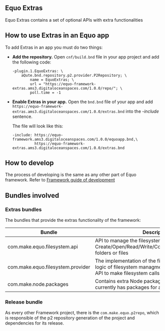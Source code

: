 ## Equo Extras

Equo Extras contains a set of optional APIs with extra functionalities

## How to use Extras in an Equo app

To add Extras in an app you must do two things:

* **Add the repository.** Open `cnf/build.bnd` file in your app project and add the following code:

    ```
    -plugin.1.EquoExtras: \
        aQute.bnd.repository.p2.provider.P2Repository; \
            name = EquoExtras; \
            url = "https://equo-framework-extras.ams3.digitaloceanspaces.com/1.0.0/repo/"; \
            poll.time = -1
    ```

* **Enable Extras in your app.** Open the `bnd.bnd` file of your app and add `https://equo-framework-extras.ams3.digitaloceanspaces.com/1.0.0/extras.bnd` into the _-include_ sentence.

    The file will look like this:

    ```
    -include: https://equo-framework.ams3.digitaloceanspaces.com/1.0.0/equoapp.bnd,\
	          https://equo-framework-extras.ams3.digitaloceanspaces.com/1.0.0/extras.bnd
    ```

## How to develop

The process of developing is the same as any other part of Equo framework. Refer to [Framework guide of development](https://gitlab.com/maketechnology/equo/framework#developing-the-equo-framework)

## Bundles involved

### Extras bundles

The bundles that provide the extras functionality of the framework:

| Bundle | Description |
| ----------- | ----------- |
| com.make.equo.filesystem.api| API to manage the filesystem to Create/Open/Read/Write/Copy/Rename/Move/Delete folders or files |
| com.make.equo.filesystem.provider | The implementation of the filesystem API. Has the logic of filesystem managment and contributes a js API to make filesystem calls from javascript | 
| com.make.node.packages | Contains extra Node packages components. It currently has packages for a web toolbar creation | 

### Release bundle

As every other Framework project, there is the `com.make.equo.p2repo`, which is responsible of the p2 repository generation of the project and dependencies for its release.